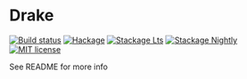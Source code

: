 # Drake

[![Build status](https://img.shields.io/travis/Nolrai/Drake.svg?logo=travis)](https://travis-ci.com/Nolrai/Drake)
[![Hackage](https://img.shields.io/hackage/v/Drake.svg?logo=haskell)](https://hackage.haskell.org/package/Drake)
[![Stackage Lts](http://stackage.org/package/Drake/badge/lts)](http://stackage.org/lts/package/Drake)
[![Stackage Nightly](http://stackage.org/package/Drake/badge/nightly)](http://stackage.org/nightly/package/Drake)
[![MIT license](https://img.shields.io/badge/license-MIT-blue.svg)](LICENSE)

See README for more info
